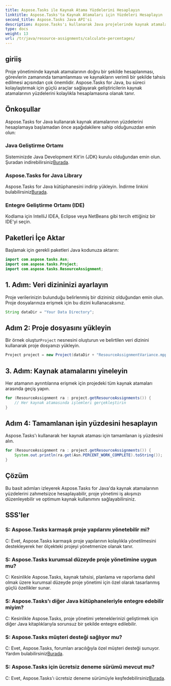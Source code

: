```yaml
---
title: Aspose.Tasks ile Kaynak Atama Yüzdelerini Hesaplayın
linktitle: Aspose.Tasks'ta Kaynak Atamaları için Yüzdeleri Hesaplayın
second_title: Aspose.Tasks Java API'si
description: Aspose.Tasks'ı kullanarak Java projelerinde kaynak atamaları için yüzdeleri verimli bir şekilde nasıl hesaplayacağınızı öğrenin ve proje yönetimi görevlerini basitleştirin.
type: docs
weight: 13
url: /tr/java/resource-assignments/calculate-percentages/
---
```

## giriiş
Proje yönetiminde kaynak atamalarının doğru bir şekilde hesaplanması, görevlerin zamanında tamamlanması ve kaynakların verimli bir şekilde tahsis edilmesi açısından çok önemlidir. Aspose.Tasks for Java, bu süreci kolaylaştırmak için güçlü araçlar sağlayarak geliştiricilerin kaynak atamalarının yüzdelerini kolaylıkla hesaplamasına olanak tanır.
## Önkoşullar
Aspose.Tasks for Java kullanarak kaynak atamalarının yüzdelerini hesaplamaya başlamadan önce aşağıdakilere sahip olduğunuzdan emin olun:
### Java Geliştirme Ortamı
 Sisteminizde Java Development Kit'in (JDK) kurulu olduğundan emin olun. Şuradan indirebilirsiniz[Burada](https://www.oracle.com/java/technologies/javase-jdk11-downloads.html).
### Aspose.Tasks for Java Library
 Aspose.Tasks for Java kütüphanesini indirip yükleyin. İndirme linkini bulabilirsiniz[Burada](https://releases.aspose.com/tasks/java/).
### Entegre Geliştirme Ortamı (IDE)
Kodlama için IntelliJ IDEA, Eclipse veya NetBeans gibi tercih ettiğiniz bir IDE'yi seçin. 

## Paketleri İçe Aktar
Başlamak için gerekli paketleri Java kodunuza aktarın:
```java
import com.aspose.tasks.Asn;
import com.aspose.tasks.Project;
import com.aspose.tasks.ResourceAssignment;
```

## 1. Adım: Veri dizininizi ayarlayın
Proje verilerinizin bulunduğu belirlenmiş bir dizininiz olduğundan emin olun. Proje dosyalarınıza erişmek için bu dizini kullanacaksınız.
```java
String dataDir = "Your Data Directory";
```
## Adım 2: Proje dosyasını yükleyin
 Bir örnek oluştur`Project` nesnesini oluşturun ve belirtilen veri dizinini kullanarak proje dosyanızı yükleyin.
```java
Project project = new Project(dataDir + "ResourceAssignmentVariance.mpp");
```
## 3. Adım: Kaynak atamalarını yineleyin
Her atamanın ayrıntılarına erişmek için projedeki tüm kaynak atamaları arasında geçiş yapın.
```java
for (ResourceAssignment ra : project.getResourceAssignments()) {
    // Her kaynak atamasında işlemleri gerçekleştirin
}
```
## Adım 4: Tamamlanan işin yüzdesini hesaplayın
Aspose.Tasks'ı kullanarak her kaynak ataması için tamamlanan iş yüzdesini alın.
```java
for (ResourceAssignment ra : project.getResourceAssignments()) {
    System.out.println(ra.get(Asn.PERCENT_WORK_COMPLETE).toString());
}
```

## Çözüm
Bu basit adımları izleyerek Aspose.Tasks for Java'da kaynak atamalarının yüzdelerini zahmetsizce hesaplayabilir, proje yönetimi iş akışınızı düzenleyebilir ve optimum kaynak kullanımını sağlayabilirsiniz.
## SSS'ler
### S: Aspose.Tasks karmaşık proje yapılarını yönetebilir mi?
C: Evet, Aspose.Tasks karmaşık proje yapılarının kolaylıkla yönetilmesini destekleyerek her ölçekteki projeyi yönetmenize olanak tanır.
### S: Aspose.Tasks kurumsal düzeyde proje yönetimine uygun mu?
C: Kesinlikle Aspose.Tasks, kaynak tahsisi, planlama ve raporlama dahil olmak üzere kurumsal düzeyde proje yönetimi için özel olarak tasarlanmış güçlü özellikler sunar.
### S: Aspose.Tasks'ı diğer Java kütüphaneleriyle entegre edebilir miyim?
C: Kesinlikle Aspose.Tasks, proje yönetimi yeteneklerinizi geliştirmek için diğer Java kitaplıklarıyla sorunsuz bir şekilde entegre edilebilir.
### S: Aspose.Tasks müşteri desteği sağlıyor mu?
 C: Evet, Aspose.Tasks, forumları aracılığıyla özel müşteri desteği sunuyor. Yardım bulabilirsiniz[Burada](https://forum.aspose.com/c/tasks/15).
### S: Aspose.Tasks için ücretsiz deneme sürümü mevcut mu?
 C: Evet, Aspose.Tasks'ı ücretsiz deneme sürümüyle keşfedebilirsiniz[Burada](https://releases.aspose.com/).